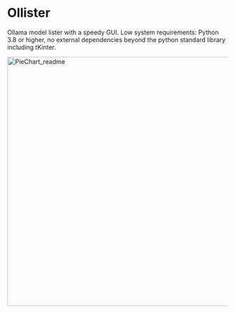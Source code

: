 # Ollister
Ollama model lister with a speedy GUI. 
Low system requirements: Python 3.8 or higher, no external dependencies beyond the python standard library including tKinter.

<img width="569" alt="PieChart_readme" src="https://github.com/user-attachments/assets/62749287-75de-4097-b4c9-17820e32349d" />
